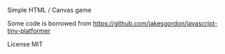 Simple HTML / Canvas game

Some code is borrowed from https://github.com/jakesgordon/javascript-tiny-platformer

License MIT